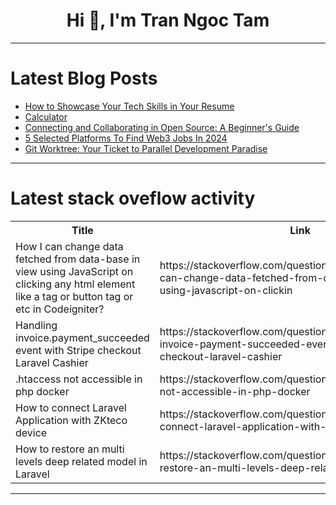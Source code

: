 <h1 align="center">Hi 👋, I'm Tran Ngoc Tam</h1>

---

# Latest Blog Posts 
<!-- BLOG-POST-LIST:START -->
- [How to Showcase Your Tech Skills in Your Resume](https://dev.to/nettreesolutions/how-to-showcase-your-tech-skills-in-your-resume-4jd0)
- [Calculator](https://dev.to/kritanshu/calculator-3019)
- [Connecting and Collaborating in Open Source: A Beginner&#39;s Guide](https://dev.to/dhruvabhat24/connecting-and-collaborating-in-open-source-a-beginners-guide-14bp)
- [5 Selected Platforms To Find Web3 Jobs In 2024](https://dev.to/web3mastery/5-selected-platforms-to-find-web3-jobs-in-2024-dmo)
- [Git Worktree: Your Ticket to Parallel Development Paradise](https://dev.to/meenachan101/git-worktree-your-ticket-to-parallel-development-paradise-3242)
<!-- BLOG-POST-LIST:END -->

---

# Latest stack oveflow activity
<table>
  <tr><th>Title</th><th>Link</th></tr>
  <!-- STACKOVERFLOW:START --><tr><td>How I can change data fetched from data-base in view using JavaScript on clicking any html element like a tag or button tag or etc in Codeigniter?</td><td>https://stackoverflow.com/questions/78398237/how-i-can-change-data-fetched-from-data-base-in-view-using-javascript-on-clickin</td></tr><tr><td>Handling invoice.payment_succeeded event with Stripe checkout Laravel Cashier</td><td>https://stackoverflow.com/questions/78398077/handling-invoice-payment-succeeded-event-with-stripe-checkout-laravel-cashier</td></tr><tr><td>.htaccess not accessible in php docker</td><td>https://stackoverflow.com/questions/78398034/htaccess-not-accessible-in-php-docker</td></tr><tr><td>How to connect Laravel Application with ZKteco device</td><td>https://stackoverflow.com/questions/78397879/how-to-connect-laravel-application-with-zkteco-device</td></tr><tr><td>How to restore an multi levels deep related model in Laravel</td><td>https://stackoverflow.com/questions/78397875/how-to-restore-an-multi-levels-deep-related-model-in-laravel</td></tr><!-- STACKOVERFLOW:END -->
</table>

---



